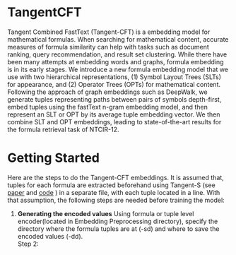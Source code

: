 # TangentCFT
Tangent Combined FastText (Tangent-CFT) is a embedding model for mathematical formulas. When searching for mathematical content, accurate measures of formula similarity can help with tasks such as document ranking, query recommendation, and result set clustering. While there have been many attempts at embedding words and graphs, formula embedding is in its early stages. 
We introduce a new formula embedding model that we use with two hierarchical representations, (1) Symbol Layout Trees (SLTs) for appearance, and (2) Operator Trees (OPTs) for mathematical content. Following the approach of graph embeddings such as DeepWalk, we generate tuples representing paths between pairs of symbols depth-first, embed tuples using the fastText n-gram embedding model, and then represent an SLT or OPT by its average tuple embedding vector. We then combine SLT and OPT embeddings, leading to state-of-the-art results for the formula retrieval task of NTCIR-12.

# Getting Started
Here are the steps to do the Tangent-CFT embeddings. It is assumed that, tuples for each formula are extracted beforehand using Tangent-S (see [paper](https://dl.acm.org/citation.cfm?id=3080748)  and [code](https://www.cs.rit.edu/~dprl/files/release_tangent_S.zip) ) in a separate file, with each tuple located in a line. With that assumption, the following steps are needed before training the model:

1. **Generating the encoded values**
  Using formula or tuple level encoder(located in Embedding Preprocessing directory), specify the directory where the formula tuples are at (-sd) and where to save the encoded values (-dd).  
</bold> Step 2: 
